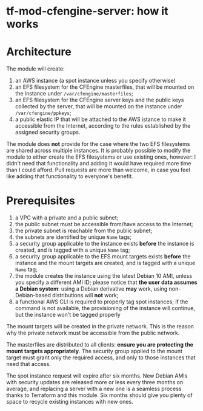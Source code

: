 # tf-mod-cfengine-server: how it works

# Architecture

The module will create:

1. an AWS instance (a spot instance unless you specify otherwise)
2. an EFS filesystem for the CFEngine masterfiles, that will be mounted on the instance under `/var/cfengine/masterfiles`;
3. an EFS filesystem for the CFEngine server keys and the public keys collected by the server, that will be mounted on the instance under `/var/cfengine/ppkeys`;
4. a public elastic IP that will be attached to the AWS istance to make it accessible from the Internet, according to the rules established by the assigned security groups.

The module does **not** provide for the case where the two EFS filesystems are shared across multiple instances. It is probably possible to modify the module to either create the EFS filesystems or use existing ones, however: I didn't need that functionality and adding it would have required more time than I could afford. Pull requests are more than welcome, in case you feel like adding that functionality to everyone's benefit.


# Prerequisites

1. a VPC with a private and a public subnet;
2. the public subnet must be accessible from/have access to the Internet;
3. the private subnet is reachable from the public subnet;
3. the subnets are identified by unique `Name` tags;
4. a security group applicable to the instance exists **before** the instance is created, and is tagged with a unique `Name` tag;
5. a security group applicable to the EFS mount targets exists **before** the instance and the mount targets are created, and is tagged with a unique `Name` tag;
6. the module creates the instance using the latest Debian 10 AMI, unless you specify a different AMI ID; please notice that **the user data assumes a Debian system**: using a Debian derivative **may** work, using non-Debian-based distributions will **not** work;
7. a functional AWS CLI is required to properly tag spot instances; if the command is not available, the provisioning of the instance will continue, but the instance won't be tagged properly

The mount targets will be created in the private network. This is the reason why the private network must be accessible from the public network. 

The masterfiles are distributed to all clients: **ensure you are protecting the mount targets appropriately**. The security group applied to the mount target must grant only the required access, and only to those instances that need that access.

The spot instance request will expire after six months. New Debian AMIs with security updates are released more or less every three months on average, and replacing a server with a new one is a seamless process thanks to Terraform and this module. Six months should give you plenty of space to recycle existing instances with new ones.


